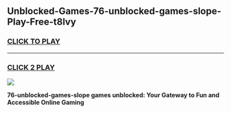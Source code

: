 
## Unblocked-Games-76-unblocked-games-slope-Play-Free-t8lvy
<h3>
<a href="https://premium76.site?title=76-unblocked-games-slope&ref=09A">CLICK TO PLAY</a></h3>
<hr>

<h3>
<a href="https://premium76.site?title=76-unblocked-games-slope&ref=09A">CLICK 2 PLAY</a>
  
</h3>

<a href="https://premium76.site?title=76-unblocked-games-slope&ref=09A"><img src="https://clearcache.store/games.png"></a>


**76-unblocked-games-slope games unblocked: Your Gateway to Fun and Accessible Online Gaming**
